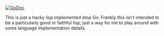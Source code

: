 
[![GoDoc](https://godoc.org/github.com/BennettJames/golisp?status.svg)](https://godoc.org/github.com/BennettJames/golisp)

This is just a hacky lisp implemented atop Go. Frankly this isn't intended
to be a particularly good or faithful lisp; just a way for me to play
around with some language implementation details.
